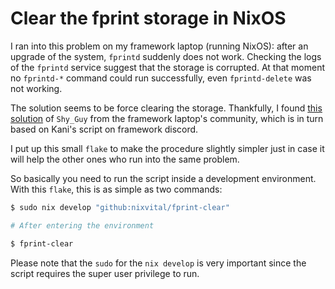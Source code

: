 # Clear the fprint storage in NixOS

I ran into this problem on my framework laptop (running NixOS): after an upgrade of the system, `fprintd` suddenly does not work. Checking the logs of the `fprintd` service suggest that the storage is corrupted. At that moment no `fprintd-*` command could run successfully, even `fprintd-delete` was not working.

The solution seems to be force clearing the storage. Thankfully, I found [this solution](https://community.frame.work/t/responded-fingerprint-scanner-compatibility-with-linux-ubuntu-fedora-etc/1501/341) of `Shy_Guy` from the framework laptop's community, which is in turn based on Kani's script on framework discord.

I put up this small `flake` to make the procedure slightly simpler just in case it will help the other ones who run into the same problem. 

So basically you need to run the script inside a development environment. With this `flake`, this is as simple as two commands:

```bash
$ sudo nix develop "github:nixvital/fprint-clear"

# After entering the environment

$ fprint-clear
```

Please note that the `sudo` for the `nix develop` is very important since the script requires the super user privilege to run.
